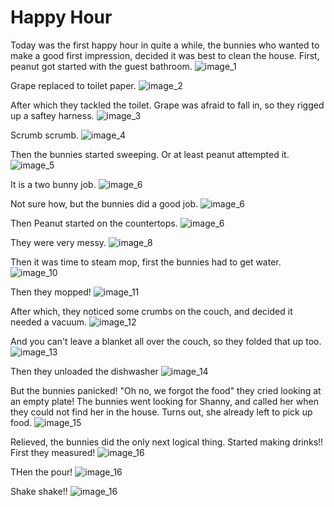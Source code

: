 # Happy Hour

Today was the first happy hour in quite a while, the bunnies who wanted to make a good first impression, decided it was best to clean the house.
First, peanut got started with the guest bathroom.
![image_1](pictures/image_1.jpg)
<div style="page-break-after: always;"></div>

Grape replaced to toilet paper.
![image_2](pictures/image_2.jpg)
<div style="page-break-after: always;"></div>

After which they tackled the toilet. Grape was afraid to fall in, so they rigged up a saftey harness.
![image_3](pictures/image_3.jpg)
<div style="page-break-after: always;"></div>

Scrumb scrumb.
![image_4](pictures/image_4.jpg)
<div style="page-break-after: always;"></div>

Then the bunnies started sweeping. Or at least peanut attempted it.
![image_5](pictures/image_5.jpg)
<div style="page-break-after: always;"></div>

It is a two bunny job.
![image_6](pictures/image_6.jpg)
<div style="page-break-after: always;"></div>

Not sure how, but the bunnies did a good job.
![image_6](pictures/image_9.jpg)
<div style="page-break-after: always;"></div>

Then Peanut started on the countertops.
![image_6](pictures/image_7.jpg)
<div style="page-break-after: always;"></div>

They were very messy.
![image_8](pictures/image_8.jpg)
<div style="page-break-after: always;"></div>

Then it was time to steam mop, first the bunnies had to get water.
![image_10](pictures/image_10.jpg)
<div style="page-break-after: always;"></div>

Then they mopped!
![image_11](pictures/image_11.jpg)
<div style="page-break-after: always;"></div>

After which, they noticed some crumbs on the couch, and decided it needed a vacuum. 
![image_12](pictures/image_12.jpg)
<div style="page-break-after: always;"></div>

And you can't leave a blanket all over the couch, so they folded that up too.
![image_13](pictures/image_13.jpg)
<div style="page-break-after: always;"></div>

Then they unloaded the dishwasher
![image_14](pictures/image_17.jpg)
<div style="page-break-after: always;"></div>

But the bunnies panicked! "Oh no, we forgot the food" they cried looking at an empty plate! The bunnies went looking for Shanny, and called her when they could not find her in the house. Turns out, she already left to pick up food.
![image_15](pictures/image_18.jpg)
<div style="page-break-after: always;"></div>

Relieved, the bunnies did the only next logical thing. Started making drinks!! First they measured!
![image_16](pictures/image_14.jpg)
<div style="page-break-after: always;"></div>

THen the pour!
![image_16](pictures/image_15.jpg)
<div style="page-break-after: always;"></div>

Shake shake!!
![image_16](pictures/image_16.jpg)
<div style="page-break-after: always;"></div>